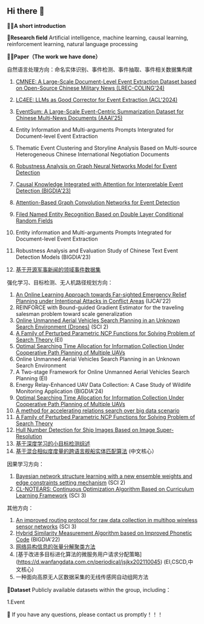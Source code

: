 ## Hi there 👋

🙋‍♀️**A short introduction** 

🌈**Research field** Artificial intelligence, machine learning, causal learning, reinforcement learning, natural language processing

👩‍💻**Paper（The work we have done）**

 自然语言处理方向：命名实体识别、事件检测、事件抽取、事件相关数据集构建

 1. [CMNEE: A Large-Scale Document-Level Event Extraction Dataset based on Open-Source Chinese Military News (LREC-COLING'24)](https://aclanthology.org/2024.lrec-main.299/)

2. [LC4EE: LLMs as Good Corrector for Event Extraction (ACL'2024)](https://aclanthology.org/2024.findings-acl.715/)

3. [EventSum: A Large-Scale Event-Centric Summarization Dataset for Chinese Multi-News Documents (AAAI'25)](https://arxiv.org/abs/2412.11814)

4. Entity Information and Multi-arguments Prompts Intergrated for Document-level Event Extraction

5. Thematic Event Clustering and Storyline Analysis Based on Multi-source Heterogeneous Chinese International Negotiation Documents

6. [Robustness Analysis on Graph Neural Networks Model for Event Detection](https://www.sciencedirect.com/science/article/pii/S0950705125002680)

7. [Causal Knowledge Integrated with Attention for Interpretable Event Detection (BIGDIA'23)](https://ieeexplore.ieee.org/document/10429095)
   
8. [Attention-Based Graph Convolution Networks for Event Detection](https://ieeexplore.ieee.org/abstract/document/9619647)

9. [Filed Named Entity Recognition Based on Double Layer Conditional Random Fields](https://ieeexplore.ieee.org/document/10429568)
   
10. Entity information and Multi-arguments Prompts Integrated for Document-level Event Extraction

11. Robustness Analysis and Evaluation Study of Chinese Text Event Detection Models (BIGDIA'23)
    
12.  [基于开源军事新闻的领域事件数据集](https://d.wanfangdata.com.cn/periodical/zgkxsj202301031)

强化学习、目标检测、无人机路径规划方向：

1. [An Online Learning Approach towards Far-sighted Emergency Relief Planning under Intentional Attacks in Conflict Areas](https://www.ijcai.org/proceedings/2022/649) (IJCAI'22)
2. REINFORCE with Bound-guided Gradient Estimator for the traveling salesman problem toward scale generalization
3. [Online Unmanned Aerial Vehicles Search Planning in an Unknown Search Environment (Drones)](https://www.mdpi.com/journal/drones) (SCI 2)
4.  [A Family of Perturbed Parametric NCP Functions for Solving Problem of Search Theory ](https://dl.acm.org/doi/abs/10.1145/3474198.3478180) (EI)
5. [Optimal Searching Time Allocation for Information Collection Under Cooperative Path Planning of Multiple UAVs](https://ieeexplore.ieee.org/abstract/document/9581056/authors#full-text-header) 
6. Online Unmanned Aerial Vehicles Search Planning in an Unknown Search Environment
7. A Two-stage Framework for Online Unmanned Aerial Vehicles Search Planning (EI)
8. Energy Relay-Enhanced UAV Data Collection: A Case Study of Wildlife Monitoring Application (BIGDIA'24)
9.  [Optimal Searching Time Allocation for Information Collection Under Cooperative Path Planning of Multiple UAVs](https://ieeexplore.ieee.org/abstract/document/9581056)
10. [A method for accelerating relations search over big data scenario](https://dl.acm.org/doi/10.1145/3579654.3579686)
11. [A Family of Perturbed Parametric NCP Functions for Solving Problem of Search Theory](extension://ngbkcglbmlglgldjfcnhaijeecaccgfi/https://dl.acm.org/doi/pdf/10.1145/3474198.3478180)
12. [Hull Number Detection for Ship Images Based on Image Super-Resolution](https://ieeexplore.ieee.org/document/9263636)
13. [基于深度学习的小目标检测综述](https://d.wanfangdata.com.cn/periodical/jsjgcykx202108012)
14. [基于混合相似度度量的跨语言舰船实体匹配算法](https://d.wanfangdata.com.cn/periodical/zzdxxb202204002) (中文核心）

因果学习方向：
1. [Bayesian network structure learning with a new ensemble weights and edge constraints setting mechanism](https://link.springer.com/article/10.1007/s40747-024-01485-1) (SCI 2)
2. [CL-NOTEARS: Continuous Optimization Algorithm Based on Curriculum Learning Framework](https://www.mdpi.com/2227-7390/12/17/2640) (SCI 3)
   
其他方向：
1. [An improved routing protocol for raw data collection in multihop wireless sensor networks](https://www.sciencedirect.com/science/article/pii/S0140366422000597) (SCI 3)
2. [Hybrid Similarity Measurement Algorithm based on Improved Phonetic Code](https://ieeexplore.ieee.org/document/9874206) (BIGDIA'22)
3. [网络异构信息的张量分解聚类方法](https://d.wanfangdata.com.cn/periodical/gfkjdxxb201805022)
4. [基于改进多目标进化算法的微服务用户请求分配策略] (https://d.wanfangdata.com.cn/periodical/jsjkx202110045) (EI,CSCD,中文核心)
5. 一种面向高原无人区数据采集的无线传感网自动组网方法

🍿**Dataset**  Publicly available datasets within the group, including：

1.Event

🧙 If you have any questions, please contact us promptly！！！
